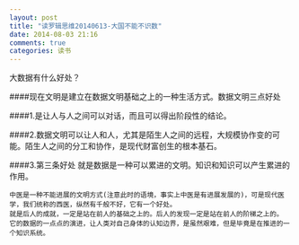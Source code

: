 ```yaml
---
layout: post
title: "读罗辑思维20140613-大国不能不识数"
date: 2014-08-03 21:16
comments: true
categories: 读书
---
```


大数据有什么好处？

<!--more-->

####现在文明是建立在数据文明基础之上的一种生活方式。数据文明三点好处
    
####1.是让人与人之间可以对话，而且可以得出阶段性的结论。

####2.数据文明可以让人和人，尤其是陌生人之间的远程，大规模协作变的可能。陌生人之间的分工和协作，是现代财富创生的根本基石。

####3.第三条好处 就是数据是一种可以累进的文明。知识和知识可以产生累进的作用。

    中医是一种不能进展的文明方式(注意此时的语境，事实上中医是有进展发展的)，可是现代医学，我们统称的西医，纵然有千般不好，它有一个好处。
    就是后人的成就，一定是站在前人的基础之上的。后人的发现一定是站在前人的阶梯之上的。
    它的数据的一点点的演进，让人类对自己身体的认知边界，是虽然艰难，但是毕竟是在推进的一个知识系统。
